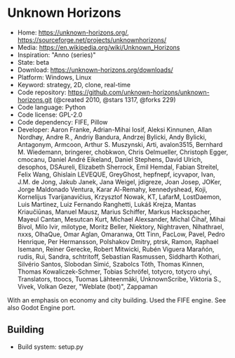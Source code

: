 # Unknown Horizons

- Home: https://unknown-horizons.org/, https://sourceforge.net/projects/unknownhorizons/
- Media: https://en.wikipedia.org/wiki/Unknown_Horizons
- Inspiration: "Anno (series)"
- State: beta
- Download: https://unknown-horizons.org/downloads/
- Platform: Windows, Linux
- Keyword: strategy, 2D, clone, real-time
- Code repository: https://github.com/unknown-horizons/unknown-horizons.git (@created 2010, @stars 1317, @forks 229)
- Code language: Python
- Code license: GPL-2.0
- Code dependency: FIFE, Pillow
- Developer: Aaron Franke, Adrian-Mihai Iosif, Aleksi Kinnunen, Allan Nordhøy, Andre R., Andriy Bandura, Andrzej Bylicki, Andy Bylicki, Antagonym, Armcoon, Arthur S. Muszynski, Arti, avalon3515, Bernhard M. Wiedemann, bringerer, chobkwon, Chris Oelmueller, Christoph Egger, cmocanu, Daniel André Eikeland, Daniel Stephens, David Ulrich, desophos, DSAureli, Elizabeth Sherrock, Emil Hemdal, Fabian Streitel, Felix Wang, Ghislain LEVEQUE, GreyGhost, hepfnepf, icyvapor, Ivan, J.M. de Jong, Jakub Janek, Jana Weigel, jdigreze, Joan Josep, JOKer, Jorge Maldonado Ventura, Karar Al-Remahy, kennedyshead, Koji, Kornelijus Tvarijanavičius, Krzysztof Nowak, KT, LafarM, LostDaemon, Luis Martinez, Luiz Fernando Ranghetti, Lukáš Krejza, Mantas Kriaučiūnas, Manuel Mausz, Marius Schiffer, Markus Hackspacher, Mayeul Cantan, Mesutcan Kurt, Michael Alexsander, Michal Čihař, Mihai Bivol, Milo Ivir, milotype, Moritz Beller, Niektory, Nightraven, Nihathrael, nxxs, OlhaQue, Omar Aglan, Omaranwa, Ott Tinn, PacLow, Pavel, Pedro Henrique, Per Hermansson, Polshakov Dmitry, ptrsk, Ramon, Raphael Isemann, Reiner Gerecke, Robert Mitwicki, Rubén Viguera Marañón, rudis, Rui, Sandra, schtritoff, Sebastian Rasmussen, Siddharth Kothari, Silvério Santos, Slobodan Simić, Szabolcs Tóth, Thomas Kinnen, Thomas Kowaliczek-Schmer, Tobias  Schröfel, totycro, totycro uhyi, Translators, ttoocs, Tuomas Lähteenmäki, UnknownScribe, Viktoria S., Vivek, Volkan Gezer, "Weblate (bot)", Zappaman

With an emphasis on economy and city building.
Used the FIFE engine. See also Godot Engine port.

## Building

- Build system: setup.py
